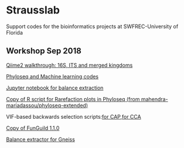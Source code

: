 # Strausslab
Support codes for the bioinformatics projects at SWFREC-University of Florida

## Workshop Sep 2018
[Qiime2 walkthrough: 16S, ITS and merged kingdoms](https://andreanuzzo.github.io/Strausslab/Qiime2_walkthrough.nb.html)

[Phyloseq and Machine learning codes](https://andreanuzzo.github.io/Strausslab/Workshop.html)

[Jupyter notebook for balance extraction](https://andreanuzzo.github.io/Strausslab/Gneiss_elab.ipynb)

[Copy of R script for Rarefaction plots in Phyloseq (from mahendra-mariadassou/phyloseq-extended)](https://andreanuzzo.github.io/Strausslab/richness.R)

VIF-based backwards selection scripts:[for CAP](https://andreanuzzo.github.io/Strausslab/vif.cap.bw_sel.R),[for CCA](https://andreanuzzo.github.io/Strausslab/vif.cca.bw_sel.R)

[Copy of FunGuild 1.1.0](https://andreanuzzo.github.io/Strausslab/Funguild.py)

[Balance extractor for Gneiss](https://andreanuzzo.github.io/Strausslab/Balance_extractor.py)
